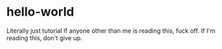 # hello-world
Literally just tutorial
If anyone other than me is reading this, fuck off.
If I'm reading this, don't give up.

